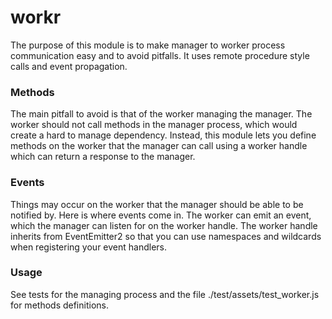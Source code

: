 # workr

The purpose of this module is to make manager to worker process communication easy and to avoid pitfalls. It uses remote procedure style calls and event propagation. 

### Methods
The main pitfall to avoid is that of the worker managing the manager. The worker should not call methods in the manager process, which would create a hard to manage dependency. 
Instead, this module lets you define methods on the worker that the manager can call using a worker handle which can return a response to the manager. 

### Events
Things may occur on the worker that the manager should be able to be notified by. Here is where events come in. 
The worker can emit an event, which the manager can listen for on the worker handle. The worker handle inherits from
EventEmitter2 so that you can use namespaces and wildcards when registering your event handlers. 

### Usage
See tests for the managing process and the file ./test/assets/test_worker.js for methods definitions. 
